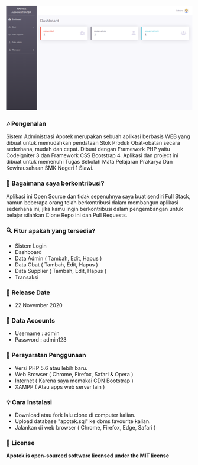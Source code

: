 
![apotek](https://github.com/andikatuluspangestu/apotek/blob/main/assets/img/Screenshot%20from%202020-11-21%2014-42-45.png)


### 🎶 Pengenalan
Sistem Administrasi Apotek merupakan sebuah aplikasi berbasis WEB yang dibuat untuk memudahkan pendataan Stok Produk Obat-obatan secara sederhana, mudah dan cepat. Dibuat dengan Framework PHP yaitu Codeigniter 3 dan Framework CSS Bootstrap 4.
Aplikasi dan project ini dibuat untuk memenuhi Tugas Sekolah Mata Pelajaran Prakarya Dan Kewirausahaan SMK Negeri 1 Slawi.
	
### 🤝 Bagaimana saya berkontribusi?
Aplikasi ini Open Source dan tidak sepenuhnya saya buat sendiri Full Stack, namun beberapa orang telah berkontribusi dalam membangun aplikasi sederhana ini, jika kamu ingin berkontribusi dalam pengembangan untuk belajar silahkan Clone Repo ini dan Pull Requests.
	
### 🔍 Fitur apakah yang tersedia?
* Sistem Login
* Dashboard
* Data Admin ( Tambah, Edit, Hapus )
* Data Obat ( Tambah, Edit, Hapus ) 
* Data Supplier ( Tambah, Edit, Hapus )
* Transaksi

### 📆 Release Date
* 22 November 2020

### 👥 Data Accounts
* Username : admin
* Password : admin123

### 📝 Persyaratan Penggunaan
* Versi PHP 5.6 atau lebih baru.
* Web Browser ( Chrome, Firefox, Safari & Opera )
* Internet ( Karena saya memakai CDN Bootstrap )
* XAMPP ( Atau apps web server lain )

### 💡 Cara Instalasi 
* Download atau fork lalu clone di computer kalian.
* Upload database "apotek.sql" ke dbms favourite kalian.
* Jalankan di web browser ( Chrome, Firefox, Edge, Safari )

### 📜 License 
**Apotek is open-sourced software licensed under the MIT license**
